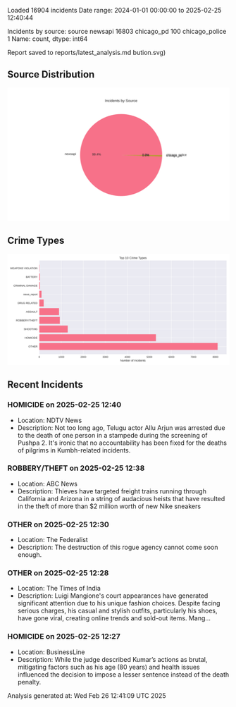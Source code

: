 
Loaded 16904 incidents
Date range: 2024-01-01 00:00:00 to 2025-02-25 12:40:44

Incidents by source:
source
newsapi           16803
chicago_pd          100
chicago_police        1
Name: count, dtype: int64

Report saved to reports/latest_analysis.md
bution.svg)

## Source Distribution
![Source Distribution](images/source_distribution.svg)

## Crime Types
![Crime Types](images/crime_types.svg)

## Recent Incidents

### HOMICIDE on 2025-02-25 12:40
- Location: NDTV News
- Description: Not too long ago, Telugu actor Allu Arjun was arrested due to the death of one person in a stampede during the screening of Pushpa 2. It&#039;s ironic that no accountability has been fixed for the deaths of pilgrims in Kumbh-related incidents.


### ROBBERY/THEFT on 2025-02-25 12:38
- Location: ABC News
- Description: Thieves have targeted freight trains running through California and Arizona in a string of audacious heists that have resulted in the theft of more than $2 million worth of new Nike sneakers


### OTHER on 2025-02-25 12:30
- Location: The Federalist
- Description: The destruction of this rogue agency cannot come soon enough.


### OTHER on 2025-02-25 12:28
- Location: The Times of India
- Description: Luigi Mangione's court appearances have generated significant attention due to his unique fashion choices. Despite facing serious charges, his casual and stylish outfits, particularly his shoes, have gone viral, creating online trends and sold-out items. Mang…


### HOMICIDE on 2025-02-25 12:27
- Location: BusinessLine
- Description: While the judge described Kumar’s actions as brutal, mitigating factors such as his age (80 years) and health issues influenced the decision to impose a lesser sentence instead of the death penalty.

Analysis generated at: Wed Feb 26 12:41:09 UTC 2025
